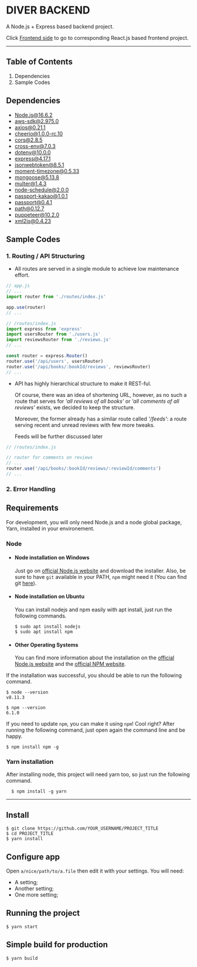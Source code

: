 # DIVER BACKEND

A Node.js + Express based backend project.

Click [Frontend side](https://github.com/sharingBookReview-SERVICE/sharingBookReview-FE) to go to corresponding React.js
based frontend project.


---

## Table of Contents

1. Dependencies
2. Sample Codes

## Dependencies

- Node.js@16.6.2
- aws-sdk@2.975.0
- axios@0.21.1
- cheerio@1.0.0-rc.10
- cors@2.8.5
- cross-env@7.0.3
- dotenv@10.0.0
- express@4.17.1
- jsonwebtoken@8.5.1
- moment-timezone@0.5.33
- mongoose@5.13.8
- multer@1.4.3
- node-schedule@2.0.0
- passport-kakao@1.0.1
- passport@0.4.1
- path@0.12.7
- puppeteer@10.2.0
- xml2js@0.4.23

## Sample Codes

### 1. Routing / API Structuring

- All routes are served in a single module to achieve low maintenance effort.

```javascript
// app.js
// ...
import router from './routes/index.js'

app.use(router)
// ...
```

```javascript
// /routes/index.js
import express from 'express'
import usersRouter from './users.js'
import reviewsRouter from './reviews.js'
// ...

const router = express.Router()
router.use('/api/users', usersRouter)
router.use('/api/books/:bookId/reviews', reviewsRouter)
// ...
```

- API has highly hierarchical structure to make it REST-ful.

  Of course, there was an idea of shortening URL, however, as no such a route that serves for _'all reviews of all books'_
  or _'all comments of all reviews'_ exists, we decided to keep the structure.

  Moreover, the former already has a similar route called _'/feeds'_: a route serving recent and unread reviews with few more tweaks.
  
  Feeds will be further discussed later

```javascript
// /routes/index.js

// router for comments on reviews
// ...
router.use('/api/books/:bookId/reviews/:reviewId/comments')
// ...
```

### 2. Error Handling

## Requirements

For development, you will only need Node.js and a node global package, Yarn, installed in your environement.

### Node

- #### Node installation on Windows

  Just go on [official Node.js website](https://nodejs.org/) and download the installer. Also, be sure to have `git`
  available in your PATH, `npm` might need it (You can find git [here](https://git-scm.com/)).

- #### Node installation on Ubuntu

  You can install nodejs and npm easily with apt install, just run the following commands.

      $ sudo apt install nodejs
      $ sudo apt install npm

- #### Other Operating Systems
  You can find more information about the installation on the [official Node.js website](https://nodejs.org/) and
  the [official NPM website](https://npmjs.org/).

If the installation was successful, you should be able to run the following command.

    $ node --version
    v8.11.3

    $ npm --version
    6.1.0

If you need to update `npm`, you can make it using `npm`! Cool right? After running the following command, just open
again the command line and be happy.

    $ npm install npm -g

###

### Yarn installation

After installing node, this project will need yarn too, so just run the following command.

      $ npm install -g yarn

---

## Install

    $ git clone https://github.com/YOUR_USERNAME/PROJECT_TITLE
    $ cd PROJECT_TITLE
    $ yarn install

## Configure app

Open `a/nice/path/to/a.file` then edit it with your settings. You will need:

- A setting;
- Another setting;
- One more setting;

## Running the project

    $ yarn start

## Simple build for production

    $ yarn build